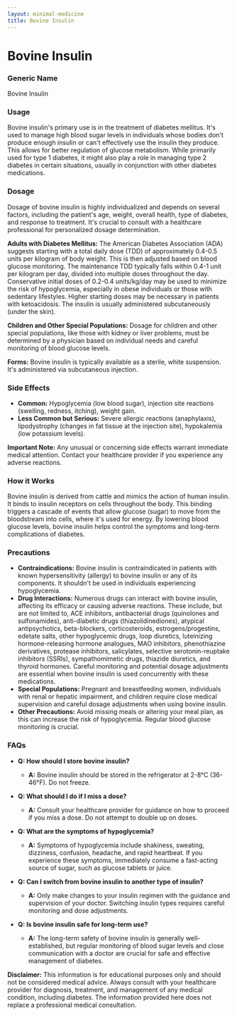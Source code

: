 ```yaml
---
layout: minimal-medicine
title: Bovine Insulin
---
```


# Bovine Insulin
### Generic Name
Bovine Insulin

### Usage
Bovine insulin's primary use is in the treatment of diabetes mellitus.  It's used to manage high blood sugar levels in individuals whose bodies don't produce enough insulin or can't effectively use the insulin they produce.  This allows for better regulation of glucose metabolism.  While primarily used for type 1 diabetes, it might also play a role in managing type 2 diabetes in certain situations, usually in conjunction with other diabetes medications.

### Dosage
Dosage of bovine insulin is highly individualized and depends on several factors, including the patient's age, weight, overall health, type of diabetes, and response to treatment. It's crucial to consult with a healthcare professional for personalized dosage determination.

**Adults with Diabetes Mellitus:**  The American Diabetes Association (ADA) suggests starting with a total daily dose (TDD) of approximately 0.4-0.5 units per kilogram of body weight. This is then adjusted based on blood glucose monitoring. The maintenance TDD typically falls within 0.4-1 unit per kilogram per day, divided into multiple doses throughout the day.  Conservative initial doses of 0.2-0.4 units/kg/day may be used to minimize the risk of hypoglycemia, especially in obese individuals or those with sedentary lifestyles. Higher starting doses may be necessary in patients with ketoacidosis.  The insulin is usually administered subcutaneously (under the skin).


**Children and Other Special Populations:**  Dosage for children and other special populations, like those with kidney or liver problems, must be determined by a physician based on individual needs and careful monitoring of blood glucose levels.  


**Forms:** Bovine insulin is typically available as a sterile, white suspension. It's administered via subcutaneous injection.


### Side Effects

* **Common:** Hypoglycemia (low blood sugar), injection site reactions (swelling, redness, itching), weight gain.
* **Less Common but Serious:**  Severe allergic reactions (anaphylaxis), lipodystrophy (changes in fat tissue at the injection site), hypokalemia (low potassium levels).

**Important Note:**  Any unusual or concerning side effects warrant immediate medical attention.  Contact your healthcare provider if you experience any adverse reactions.

### How it Works
Bovine insulin is derived from cattle and mimics the action of human insulin.  It binds to insulin receptors on cells throughout the body. This binding triggers a cascade of events that allow glucose (sugar) to move from the bloodstream into cells, where it's used for energy.  By lowering blood glucose levels, bovine insulin helps control the symptoms and long-term complications of diabetes.

### Precautions

* **Contraindications:** Bovine insulin is contraindicated in patients with known hypersensitivity (allergy) to bovine insulin or any of its components.  It shouldn't be used in individuals experiencing hypoglycemia.
* **Drug Interactions:** Numerous drugs can interact with bovine insulin, affecting its efficacy or causing adverse reactions.  These include, but are not limited to, ACE inhibitors, antibacterial drugs (quinolones and sulfonamides), anti-diabetic drugs (thiazolidinediones), atypical antipsychotics, beta-blockers, corticosteroids, estrogens/progestins, edetate salts, other hypoglycemic drugs, loop diuretics, luteinizing hormone-releasing hormone analogues, MAO inhibitors, phenothiazine derivatives, protease inhibitors, salicylates, selective serotonin-reuptake inhibitors (SSRIs), sympathomimetic drugs, thiazide diuretics, and thyroid hormones. Careful monitoring and potential dosage adjustments are essential when bovine insulin is used concurrently with these medications.
* **Special Populations:** Pregnant and breastfeeding women, individuals with renal or hepatic impairment, and children require close medical supervision and careful dosage adjustments when using bovine insulin.
* **Other Precautions:**  Avoid missing meals or altering your meal plan, as this can increase the risk of hypoglycemia. Regular blood glucose monitoring is crucial.


### FAQs

* **Q: How should I store bovine insulin?**
    * **A:** Bovine insulin should be stored in the refrigerator at 2-8°C (36-46°F).  Do not freeze.

* **Q: What should I do if I miss a dose?**
    * **A:** Consult your healthcare provider for guidance on how to proceed if you miss a dose.  Do not attempt to double up on doses.

* **Q:  What are the symptoms of hypoglycemia?**
    * **A:** Symptoms of hypoglycemia include shakiness, sweating, dizziness, confusion, headache, and rapid heartbeat.  If you experience these symptoms, immediately consume a fast-acting source of sugar, such as glucose tablets or juice.

* **Q:  Can I switch from bovine insulin to another type of insulin?**
    * **A:**  Only make changes to your insulin regimen with the guidance and supervision of your doctor.  Switching insulin types requires careful monitoring and dose adjustments.

* **Q:  Is bovine insulin safe for long-term use?**
    * **A:** The long-term safety of bovine insulin is generally well-established, but regular monitoring of blood sugar levels and close communication with a doctor are crucial for safe and effective management of diabetes.


**Disclaimer:** This information is for educational purposes only and should not be considered medical advice. Always consult with your healthcare provider for diagnosis, treatment, and management of any medical condition, including diabetes.  The information provided here does not replace a professional medical consultation.

